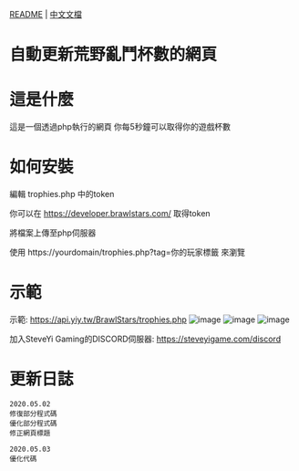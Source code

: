 [README](README.md) | [中文文檔](README_zh.md)

# 自動更新荒野亂鬥杯數的網頁

# 這是什麼

這是一個透過php執行的網頁
你每5秒鐘可以取得你的遊戲杯數

# 如何安裝

編輯 trophies.php 中的token

你可以在 https://developer.brawlstars.com/ 取得token

將檔案上傳至php伺服器

使用 https://yourdomain/trophies.php?tag=你的玩家標籤 來瀏覽

# 示範

示範: https://api.yiy.tw/BrawlStars/trophies.php
![image](https://github.com/SteveYiGame/BrawlStars-Auto-Update-Trophies/blob/master/img/ScreenShot01.png)
![image](https://github.com/SteveYiGame/BrawlStars-Auto-Update-Trophies/blob/master/img/ScreenShot02.png)
![image](https://github.com/SteveYiGame/BrawlStars-Auto-Update-Trophies/blob/master/img/ScreenShot03.png)

加入SteveYi Gaming的DISCORD伺服器: https://steveyigame.com/discord

# 更新日誌
```
2020.05.02
修復部分程式碼
優化部分程式碼
修正網頁標題

2020.05.03
優化代碼
```
